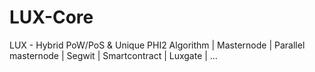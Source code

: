 # LUX-Core
LUX - Hybrid PoW/PoS &amp; Unique PHI2 Algorithm | Masternode | Parallel masternode | Segwit | Smartcontract | Luxgate | …
